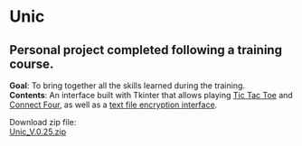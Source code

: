 # Unic #

Personal project completed following a training course.  
---
**Goal**: To bring together all the skills learned during the training.  
**Contents**: An interface built with Tkinter that allows playing <ins>Tic Tac Toe</ins> and <ins>Connect Four</ins>, as well as a <ins>text file encryption interface</ins>.

Download zip file:  
[Unic_V.0.25.zip](https://github.com/NaloK7/Unic/raw/master/Zip/Unic.V.0.25.zip)  

